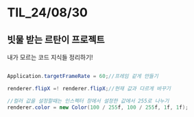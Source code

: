 # TIL_24/08/30

## 빗물 받는 르탄이 프로젝트

내가 모르는 코드 지식들 정리하기!

```c#

Application.targetFrameRate = 60;//프레임 같게 만들기

renderer.flipX =! renderer.flipX;//현재 값과 다르게 바꾸기

//컬러 값을 설정할때는 인스펙터 창에서 설정한 값에서 255로 나누기
renderer.color = new Color(100 / 255f, 100 / 255f, 1f, 1f);

```